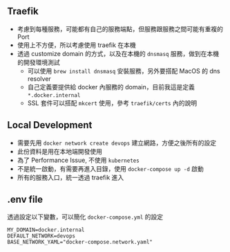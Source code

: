 ## Traefik

- 考慮到每種服務，可能都有自己的服務端點，但服務跟服務之間可能有重複的 Port
- 使用上不方便，所以考慮使用 traefik 在本機
- 透過 customize domain 的方式，以及在本機的 `dnsmasq` 服務，做到在本機的開發環境測試
  - 可以使用 `brew install dnsmasq` 安裝服務，另外要搭配 MacOS 的 dns resolver
  - 自己定義要提供給 docker 內服務的 domain，目前我這是定義 `*.docker.internal`
  - SSL 套件可以搭配 `mkcert` 使用，參考 `traefik/certs` 內的說明

## Local Development

- 需要先用 `docker network create devops` 建立網路，方便之後所有的設定
- 此份資料是用在本地端開發使用
- 為了 Performance Issue, 不使用 `kubernetes`
- 不是統一啟動，有需要再進入目錄，使用 `docker-compose up -d` 啟動
- 所有的服務入口，統一透過 traefik 進入

## .env file

透過設定以下變數，可以簡化 `docker-compose.yml` 的設定

```
MY_DOMAIN=docker.internal
DEFAULT_NETWORK=devops
BASE_NETWORK_YAML="docker-compose.network.yaml"
```
